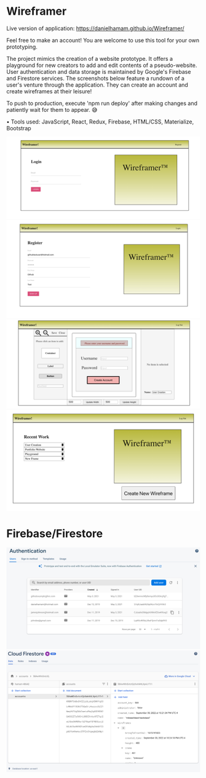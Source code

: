 # Wireframer

Live version of application: https://danielhamam.github.io/Wireframer/

Feel free to make an account! You are welcome to use this tool for your own prototyping.

The project mimics the creation of a website prototype. It offers a playground for new creators to add and edit contents of a pseudo-website. User authentication and data storage is maintained by Google's Firebase and Firestore services. The screenshots below feature a rundown of a user's venture through the application. They can create an account and create wireframes at their leisure!

To push to production, execute 'npm run deploy' after making changes and patiently wait for them to appear. 😅

•	Tools used:   JavaScript,   React,   Redux,   Firebase,   HTML/CSS,   Materialize,   Bootstrap


![](images/wireframer1.png)
![](images/wireframer2.png)
![](images/wireframer5.png)
![](images/wireframer6.png)

# Firebase/Firestore

![](images/wireframer3.png)
![](images/wireframer4.png)
